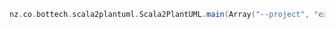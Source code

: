 ```scala mdoc:passthrough
nz.co.bottech.scala2plantuml.Scala2PlantUML.main(Array("--project", "example", "nz/co/bottech/scala2plantuml/example/Main."))
```
